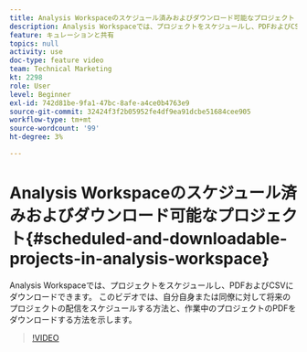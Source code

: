 ```yaml
---
title: Analysis Workspaceのスケジュール済みおよびダウンロード可能なプロジェクト
description: Analysis Workspaceでは、プロジェクトをスケジュールし、PDFおよびCSVにダウンロードできます。 このビデオでは、自分自身または同僚に対して将来のプロジェクトの配信をスケジュールする方法と、作業中のプロジェクトのPDFをダウンロードする方法を示します。
feature: キュレーションと共有
topics: null
activity: use
doc-type: feature video
team: Technical Marketing
kt: 2298
role: User
level: Beginner
exl-id: 742d81be-9fa1-47bc-8afe-a4ce0b4763e9
source-git-commit: 32424f3f2b05952fe4df9ea91dcbe51684cee905
workflow-type: tm+mt
source-wordcount: '99'
ht-degree: 3%

---
```


# Analysis Workspaceのスケジュール済みおよびダウンロード可能なプロジェクト{#scheduled-and-downloadable-projects-in-analysis-workspace}

Analysis Workspaceでは、プロジェクトをスケジュールし、PDFおよびCSVにダウンロードできます。 このビデオでは、自分自身または同僚に対して将来のプロジェクトの配信をスケジュールする方法と、作業中のプロジェクトのPDFをダウンロードする方法を示します。

>[!VIDEO](https://video.tv.adobe.com/v/24709/?quality=12)
